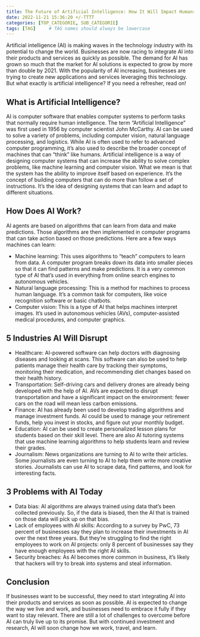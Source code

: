 ```yaml
---
title: The Future of Artificial Intelligence: How It Will Impact Humans
date: 2022-11-21 15:36:20 +/-TTTT
categories: [TOP_CATEGORIE, SUB_CATEGORIE]
tags: [TAG]     # TAG names should always be lowercase
---
```


Artificial intelligence (AI) is making waves in the technology industry with its potential to change the world. Businesses are now racing to integrate AI into their products and services as quickly as possible. The demand for AI has grown so much that the market for AI solutions is expected to grow by more than double by 2021. With the popularity of AI increasing, businesses are trying to create new applications and services leveraging this technology. But what exactly is artificial intelligence? If you need a refresher, read on!

## What is Artificial Intelligence?
AI is computer software that enables computer systems to perform tasks that normally require human intelligence. The term “Artificial Intelligence” was first used in 1956 by computer scientist John McCarthy. AI can be used to solve a variety of problems, including computer vision, natural language processing, and logistics. While AI is often used to refer to advanced computer programming, it’s also used to describe the broader concept of machines that can “think” like humans. Artificial intelligence is a way of designing computer systems that can increase the ability to solve complex problems, like machine learning and computer vision. What we mean is that the system has the ability to improve itself based on experience. It’s the concept of building computers that can do more than follow a set of instructions. It’s the idea of designing systems that can learn and adapt to different situations.

## How Does AI Work?
AI agents are based on algorithms that can learn from data and make predictions. Those algorithms are then implemented in computer programs that can take action based on those predictions. Here are a few ways machines can learn: 
- Machine learning: This uses algorithms to “teach” computers to learn from data. A computer program breaks down its data into smaller pieces so that it can find patterns and make predictions. It is a very common type of AI that’s used in everything from online search engines to autonomous vehicles.
- Natural language processing: This is a method for machines to process human language. It’s a common task for computers, like voice recognition software or basic chatbots.
- Computer vision: This is a type of AI that helps machines interpret images. It’s used in autonomous vehicles (AVs), computer-assisted medical procedures, and computer graphics.

## 5 Industries AI Will Disrupt
- Healthcare: AI-powered software can help doctors with diagnosing diseases and looking at scans. This software can also be used to help patients manage their health care by tracking their symptoms, monitoring their medication, and recommending diet changes based on their health history.
- Transportation: Self-driving cars and delivery drones are already being developed with the help of AI. AVs are expected to disrupt transportation and have a significant impact on the environment: fewer cars on the road will mean less carbon emissions.
- Finance: AI has already been used to develop trading algorithms and manage investment funds. AI could be used to manage your retirement funds, help you invest in stocks, and figure out your monthly budget.
- Education: AI can be used to create personalized lesson plans for students based on their skill level. There are also AI tutoring systems that use machine learning algorithms to help students learn and review their grades.
- Journalism: News organizations are turning to AI to write their articles. Some journalists are even turning to AI to help them write more creative stories. Journalists can use AI to scrape data, find patterns, and look for interesting facts.

## 3 Problems with AI Today
- Data bias: AI algorithms are always trained using data that’s been collected previously. So, if the data is biased, then the AI that is trained on those data will pick up on that bias.
- Lack of employees with AI skills: According to a survey by PwC, 73 percent of businesses say they plan to increase their investments in AI over the next three years. But they’re struggling to find the right employees to work on AI projects: only 8 percent of businesses say they have enough employees with the right AI skills.
- Security breaches: As AI becomes more common in business, it’s likely that hackers will try to break into systems and steal information.

## Conclusion

If businesses want to be successful, they need to start integrating AI into their products and services as soon as possible. AI is expected to change the way we live and work, and businesses need to embrace it fully if they want to stay relevant. There are still a lot of challenges to overcome before AI can truly live up to its promise. But with continued investment and research, AI will soon change how we work, travel, and learn.

